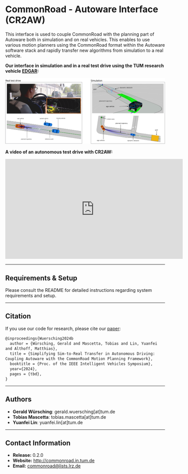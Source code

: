 # CommonRoad - Autoware Interface (CR2AW)
This interface is used to couple CommonRoad with the planning part of Autoware both in simulation and on 
real vehicles. This enables to use various motion planners using the CommonRoad format within the Autoware software stack 
and rapidly transfer new algorithms from simulation to a real vehicle.

**Our interface in simulation and in a real test drive using the TUM research vehicle [EDGAR](https://arxiv.org/pdf/2309.15492):**

![Real Test Drive and Simulation with our Inteface](assets/readme_image.svg)


**A video of an autonomous test drive with CR2AW:**

<iframe width="560" height="315" src="https://www.youtube.com/embed/Jfp7YR6NYRo?si=ebCYuaewqgh8mhQ-" title="YouTube video player" frameborder="0" allow="accelerometer; autoplay; clipboard-write; encrypted-media; gyroscope; picture-in-picture; web-share" referrerpolicy="strict-origin-when-cross-origin" allowfullscreen></iframe>

---

## Requirements & Setup
Please consult the README for detailed instructions regarding system requirements and setup.

---

## Citation
If you use our code for research, please cite our [paper](https://mediatum.ub.tum.de/doc/1740269/h9fhalm4tfqbb9abjpd33gwpc.pdf):

```
@inproceedings{Wuersching2024b
  author = {Würsching, Gerald and Mascetta, Tobias and Lin, Yuanfei and Althoff, Matthias},
  title = {Simplifying Sim-to-Real Transfer in Autonomous Driving: Coupling Autoware with the CommonRoad Motion Planning Framework},
  booktitle = {Proc. of the IEEE Intelligent Vehicles Symposium},
  year={2024},
  pages = {tbd},
}
```

---

## Authors
- **Gerald Würsching**: gerald.wuersching[at]tum.de
- **Tobias Mascetta**: tobias.mascetta[at]tum.de
- **Yuanfei Lin**: yuanfei.lin[at]tum.de


---

## Contact Information
- **Release:** 0.2.0
- **Website:** http://commonroad.in.tum.de
- **Email:** commonroad@lists.lrz.de